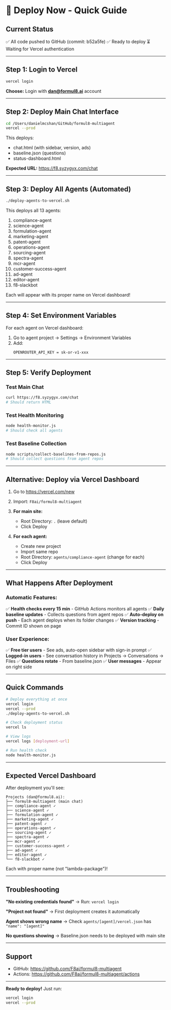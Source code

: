 # 🚀 Deploy Now - Quick Guide

## Current Status
✅ All code pushed to GitHub (commit: b52a5fe)
✅ Ready to deploy
⏳ Waiting for Vercel authentication

---

## Step 1: Login to Vercel

```bash
vercel login
```

**Choose:** Login with **dan@formul8.ai** account

---

## Step 2: Deploy Main Chat Interface

```bash
cd /Users/danielmcshan/GitHub/formul8-multiagent
vercel --prod
```

This deploys:
- chat.html (with sidebar, version, ads)
- baseline.json (questions)
- status-dashboard.html

**Expected URL:** https://f8.syzygyx.com/chat

---

## Step 3: Deploy All Agents (Automated)

```bash
./deploy-agents-to-vercel.sh
```

This deploys all 13 agents:
1. compliance-agent
2. science-agent
3. formulation-agent
4. marketing-agent
5. patent-agent
6. operations-agent
7. sourcing-agent
8. spectra-agent
9. mcr-agent
10. customer-success-agent
11. ad-agent
12. editor-agent
13. f8-slackbot

Each will appear with its proper name on Vercel dashboard!

---

## Step 4: Set Environment Variables

For each agent on Vercel dashboard:

1. Go to agent project → Settings → Environment Variables
2. Add:
   ```
   OPENROUTER_API_KEY = sk-or-v1-xxx
   ```

---

## Step 5: Verify Deployment

### Test Main Chat
```bash
curl https://f8.syzygyx.com/chat
# Should return HTML
```

### Test Health Monitoring
```bash
node health-monitor.js
# Should check all agents
```

### Test Baseline Collection
```bash
node scripts/collect-baselines-from-repos.js
# Should collect questions from agent repos
```

---

## Alternative: Deploy via Vercel Dashboard

1. Go to https://vercel.com/new
2. Import: `F8ai/formul8-multiagent`
3. **For main site:**
   - Root Directory: `.` (leave default)
   - Click Deploy

4. **For each agent:**
   - Create new project
   - Import same repo
   - Root Directory: `agents/compliance-agent` (change for each)
   - Click Deploy

---

## What Happens After Deployment

### Automatic Features:
✅ **Health checks every 15 min** - GitHub Actions monitors all agents
✅ **Daily baseline updates** - Collects questions from agent repos
✅ **Auto-deploy on push** - Each agent deploys when its folder changes
✅ **Version tracking** - Commit ID shown on page

### User Experience:
✅ **Free tier users** - See ads, auto-open sidebar with sign-in prompt
✅ **Logged-in users** - See conversation history in Projects → Conversations → Files
✅ **Questions rotate** - From baseline.json
✅ **User messages** - Appear on right side

---

## Quick Commands

```bash
# Deploy everything at once
vercel login
vercel --prod
./deploy-agents-to-vercel.sh

# Check deployment status
vercel ls

# View logs
vercel logs [deployment-url]

# Run health check
node health-monitor.js
```

---

## Expected Vercel Dashboard

After deployment you'll see:

```
Projects (dan@formul8.ai):
├── formul8-multiagent (main chat)
├── compliance-agent ✓
├── science-agent ✓
├── formulation-agent ✓
├── marketing-agent ✓
├── patent-agent ✓
├── operations-agent ✓
├── sourcing-agent ✓
├── spectra-agent ✓
├── mcr-agent ✓
├── customer-success-agent ✓
├── ad-agent ✓
├── editor-agent ✓
└── f8-slackbot ✓
```

Each with proper name (not "lambda-package")!

---

## Troubleshooting

**"No existing credentials found"**
→ Run: `vercel login`

**"Project not found"**
→ First deployment creates it automatically

**Agent shows wrong name**
→ Check `agents/[agent]/vercel.json` has `"name": "[agent]"`

**No questions showing**
→ Baseline.json needs to be deployed with main site

---

## Support

- GitHub: https://github.com/F8ai/formul8-multiagent
- Actions: https://github.com/F8ai/formul8-multiagent/actions

---

**Ready to deploy!** Just run:
```bash
vercel login
vercel --prod
```
